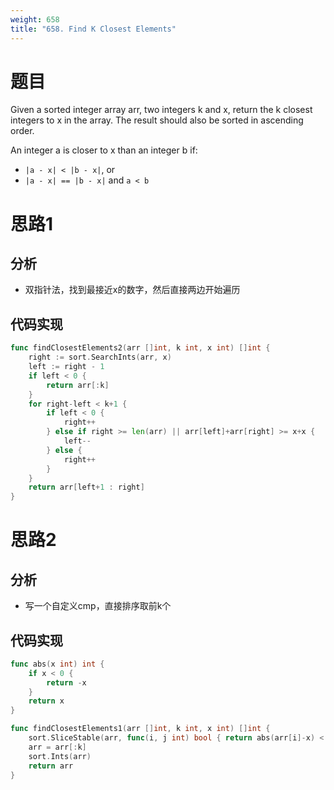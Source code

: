 ```yaml
---
weight: 658
title: "658. Find K Closest Elements"
---
```


# 题目

Given a sorted integer array arr, two integers k and x, return the k closest integers to x in the array. The result should also be sorted in ascending order.

An integer a is closer to x than an integer b if:

- `|a - x| < |b - x|`, or
- `|a - x| == |b - x|` and `a < b`


# 思路1

## 分析

- 双指针法，找到最接近x的数字，然后直接两边开始遍历

## 代码实现

```go
func findClosestElements2(arr []int, k int, x int) []int {
	right := sort.SearchInts(arr, x)
	left := right - 1
	if left < 0 {
		return arr[:k]
	}
	for right-left < k+1 {
		if left < 0 {
			right++
		} else if right >= len(arr) || arr[left]+arr[right] >= x+x {
			left--
		} else {
			right++
		}
	}
	return arr[left+1 : right]
}
```

# 思路2

## 分析

- 写一个自定义cmp，直接排序取前k个

## 代码实现

```go
func abs(x int) int {
	if x < 0 {
		return -x
	}
	return x
}

func findClosestElements1(arr []int, k int, x int) []int {
	sort.SliceStable(arr, func(i, j int) bool { return abs(arr[i]-x) < abs(arr[j]-x) })
	arr = arr[:k]
	sort.Ints(arr)
	return arr
}
```
